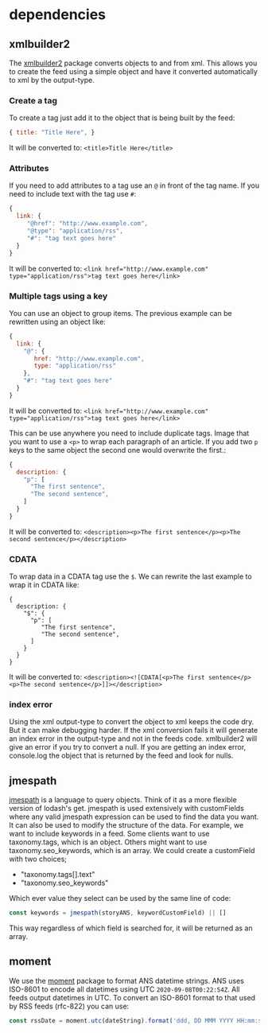 # dependencies

## xmlbuilder2

The [xmlbuilder2](https://oozcitak.github.io/xmlbuilder2/) package converts objects to and from xml. This allows you to create the feed using a simple object and have it converted automatically to xml by the output-type.

### Create a tag

To create a tag just add it to the object that is being built by the feed:

```javascript
{ title: "Title Here", }
```

It will be converted to:
`<title>Title Here</title>`

### Attributes

If you need to add attributes to a tag use an `@` in front of the tag name. If you need to include text with the tag use `#`:

```javascript
{
  link: {
     "@href": "http://www.example.com",
     "@type": "application/rss",
     "#": "tag text goes here"
  }
}
```

It will be converted to:
`<link href="http://www.example.com" type="application/rss">tag text goes here</link>`

### Multiple tags using a key

You can use an object to group items. The previous example can be rewritten using an object like:

```javascript
{
  link: {
    "@": {
       href: "http://www.example.com",
       type: "application/rss"
    },
    "#": "tag text goes here"
  }
}
```

It will be converted to:
`<link href="http://www.example.com" type="application/rss">tag text goes here</link>`

This can be use anywhere you need to include duplicate tags. Image that you want to use a `<p>` to wrap each paragraph of an article. If you add two `p` keys to the same object the second one would overwrite the first.:

```javascript
{
  description: {
    "p": [
      "The first sentence",
      "The second sentence",
    ]
  }
}
```

It will be converted to:
`<description><p>The first sentence</p><p>The second sentence</p></description>`

### CDATA

To wrap data in a CDATA tag use the `$`. We can rewrite the last example to wrap it in CDATA like:

```javscript
{
  description: {
    "$": {
      "p": [
         "The first sentence",
         "The second sentence",
      ]
    }
  }
}
```

It will be converted to:
`<description><![CDATA[<p>The first sentence</p><p>The second sentence</p>]]></description>`

### index error

Using the xml output-type to convert the object to xml keeps the code dry. But it can make debugging harder. If the xml conversion fails it will generate an index error in the output-type and not in the feeds code. xmlbuilder2 will give an error if you try to convert a null. If you are getting an index
error, console.log the object that is returned by the feed and look for nulls.

## jmespath

[jmespath](https://jmespath.org/) is a language to query objects. Think of it as a more flexible version of lodash's get. jmespath is used extensively with customFields where any valid jmespath expression can be used to find the data you want. It can also be used to modify the structure of the data. For example, we want to include keywords in a feed. Some clients want to use taxonomy.tags, which is an object. Others might want to use taxonomy.seo_keywords, which is an array. We could create a customField with two choices;

- "taxonomy.tags[].text"
- "taxonomy.seo_keywords"

Which ever value they select can be used by the same line of code:

```javascript
const keywords = jmespath(storyANS, keywordCustomField) || []
```

This way regardless of which field is searched for, it will be returned as an array.

## moment

We use the [moment](https://momentjs.com/) package to format ANS datetime strings. ANS uses ISO-8601 to encode all datetimes using UTC `2020-09-08T00:22:54Z`. All feeds output datetimes in UTC. To convert an ISO-8601 format to that used by RSS feeds (rfc-822) you can use:

```javascript
const rssDate = moment.utc(dateString).format('ddd, DD MMM YYYY HH:mm:ss ZZ')
```
